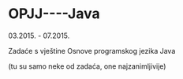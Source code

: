 # OPJJ----Java
03.2015. - 07.2015.

Zadaće s vještine Osnove programskog jezika Java

(tu su samo neke od zadaća, one najzanimljivije)
